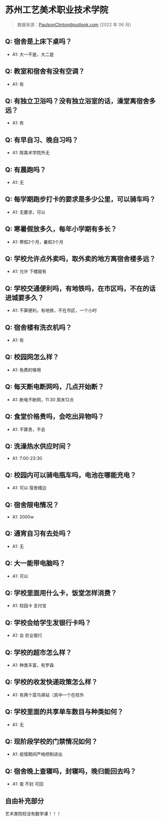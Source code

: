 # 苏州工艺美术职业技术学院

> 数据来源：PaulsonClinton@outlook.com (2022 年 06 月)

## Q: 宿舍是上床下桌吗？

- A1: 大一不是，大二是

## Q: 教室和宿舍有没有空调？

- A1: 有

## Q: 有独立卫浴吗？没有独立浴室的话，澡堂离宿舍多远？

- A1: 有

## Q: 有早自习、晚自习吗？

- A1: 除美术学院外无

## Q: 有晨跑吗？

- A1: 无

## Q: 每学期跑步打卡的要求是多少公里，可以骑车吗？

- A1: 无要求，可以

## Q: 寒暑假放多久，每年小学期有多长？

- A1: 寒假2个月，暑假3个月

## Q: 学校允许点外卖吗，取外卖的地方离宿舍楼多远？

- A1: 允许 下楼就有

## Q: 学校交通便利吗，有地铁吗，在市区吗，不在的话进城要多久？

- A1: 不算便利，有地铁，不在市区，一个小时

## Q: 宿舍楼有洗衣机吗？

- A1: 有

## Q: 校园网怎么样？

- A1: 免费的够用

## Q: 每天断电断网吗，几点开始断？

- A1: 断电不断网，11:30 周末12点

## Q: 食堂价格贵吗，会吃出异物吗？

- A1: 不算贵，不会

## Q: 洗澡热水供应时间？

- A1: 7:00-23:30

## Q: 校园内可以骑电瓶车吗，电池在哪能充电？

- A1: 可以 宿舍楼边

## Q: 宿舍限电情况？

- A1: 2000w

## Q: 通宵自习有去处吗？

- A1: 无

## Q: 大一能带电脑吗？

- A1: 可以

## Q: 学校里面用什么卡，饭堂怎样消费？

- A1: 校园卡 支付宝

## Q: 学校会给学生发银行卡吗？

- A1: 会 农业银行

## Q: 学校的超市怎么样？

- A1: 种类丰富，有罗森

## Q: 学校的收发快递政策怎么样？

- A1: 有两个菜鸟驿站（其中一个在校外

## Q: 学校里面的共享单车数目与种类如何？

- A1: 无

## Q: 现阶段学校的门禁情况如何？

- A1: 疫情期间严格控制进出

## Q: 宿舍晚上查寝吗，封寝吗，晚归能回去吗？

- A1: 查 不封 可回

## 自由补充部分

艺术类院校没有数学课！！！